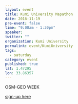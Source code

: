 ```yaml
---
layout: event
title: Kumi University Mapathon
date: 2016-11-19
pre-event: false
time: "9:00am - 1:30pm"
speaker: 
twitter: ""
organization: Kumi University
permalink: event/KumiUniversity
tags: 
  - saturday
category: event
published: true
lat: 1.47295
lon: 33.86357
---
```

OSM-GEO WEEK

[sign-up here](https://www.facebook.com/Kumi-University-Youth-Mappers-Ever-Last-964955310276213/)
